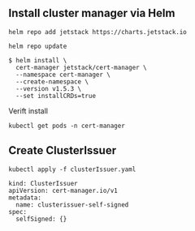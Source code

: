 ## Install cluster manager via Helm
```
helm repo add jetstack https://charts.jetstack.io
```

```
helm repo update
```

```
$ helm install \
  cert-manager jetstack/cert-manager \
  --namespace cert-manager \
  --create-namespace \
  --version v1.5.3 \
  --set installCRDs=true
``` 

Verift install

```
kubectl get pods -n cert-manager
```

## Create ClusterIssuer

```
kubectl apply -f clusterIssuer.yaml
```
 
```
kind: ClusterIssuer
apiVersion: cert-manager.io/v1
metadata:
  name: clusterissuer-self-signed
spec:
  selfSigned: {}
```



